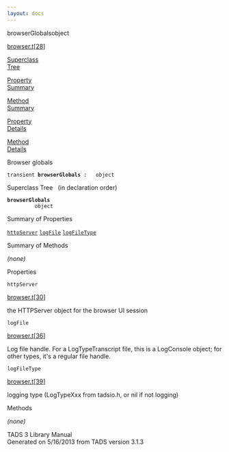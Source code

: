```yaml
---
layout: docs
---
```

<span class="title">browserGlobals</span><span class="type">object</span>

[browser.t](../file/browser.t.html)\[[28](../source/browser.t.html#28)\]

[Superclass  
Tree](#_SuperClassTree_)

[Property  
Summary](#_PropSummary_)

[Method  
Summary](#_MethodSummary_)

[Property  
Details](#_Properties_)

[Method  
Details](#_Methods_)



Browser globals

`transient `**`browserGlobals`**` :   object`



<span id="_SuperClassTree_"></span>



<span class="hdln">Superclass Tree</span>   (in declaration order)



**`browserGlobals`**  
`         object`  
<span id="_PropSummary_"></span>



<span class="hdln">Summary of Properties</span>  



[`httpServer`](#httpServer) [`logFile`](#logFile) [`logFileType`](#logFileType)

<span id="_MethodSummary_"></span>



<span class="hdln">Summary of Methods</span>  





*(none)* <span id="_Properties_"></span>



<span class="hdln">Properties</span>  



<span id="httpServer"></span>

`httpServer`

[browser.t](../file/browser.t.html)\[[30](../source/browser.t.html#30)\]



the HTTPServer object for the browser UI session



<span id="logFile"></span>

`logFile`

[browser.t](../file/browser.t.html)\[[36](../source/browser.t.html#36)\]



Log file handle. For a LogTypeTranscript file, this is a LogConsole
object; for other types, it's a regular file handle.



<span id="logFileType"></span>

`logFileType`

[browser.t](../file/browser.t.html)\[[39](../source/browser.t.html#39)\]



logging type (LogTypeXxx from tadsio.h, or nil if not logging)



<span id="_Methods_"></span>



<span class="hdln">Methods</span>  



*(none)*



TADS 3 Library Manual  
Generated on 5/16/2013 from TADS version 3.1.3


